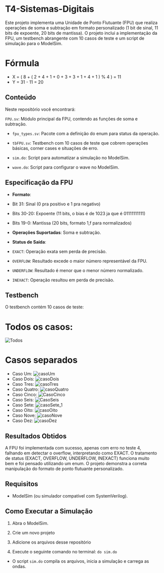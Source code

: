 # T4-Sistemas-Digitais
Este projeto implementa uma Unidade de Ponto Flutuante (FPU) que realiza operações de soma e subtração em formato personalizado (1 bit de sinal, 11 bits de expoente, 20 bits de mantissa). O projeto inclui a implementação da FPU, um testbench abrangente com 10 casos de teste e um script de simulação para o ModelSim.

# Fórmula 
- X = ( 8 + ( 2 + 4 + 1 + 0 + 3 + 3 + 1 + 4 + 1 ) % 4 ) = 11
- Y = 31 - 11 = 20

## Conteúdo
Neste repositório você encontrará:

 `FPU.sv`: Módulo principal da FPU, contendo as funções de soma e subtração.

- `fpu_types.sv`: Pacote com a definição do enum para status da operação.

- `tbFPU.sv`: Testbench com 10 casos de teste que cobrem operações básicas, corner cases e situações de erro.

- `sim.do`: Script para automatizar a simulação no ModelSim.

- `wave.do`: Script para configurar o wave no ModelSim.

## Especificação da FPU

- **Formato**:

- Bit 31: Sinal (0 pra positivo e 1 pra negativo)

- Bits 30-20: Expoente (11 bits, o bias é de 1023 ja que é 01111111111)

- Bits 19-0: Mantissa (20 bits, formato 1,f para normalizados)

- **Operações Suportadas**: Soma e subtração.

- **Status de Saída**:

- `EXACT`: Operação exata sem perda de precisão.

- `OVERFLOW`: Resultado excede o maior número representável da FPU.

- `UNDERFLOW`: Resultado é menor que o menor número normalizado.

- `INEXACT`: Operação resultou em perda de precisão.

## Testbench

O testbench contém 10 casos de teste:

# Todos os casos:
![Todos](https://github.com/user-attachments/assets/f12436ee-341c-4d9a-95d0-412752b8ffb3)

# Casos separados

- Caso Um:
![casoUm](https://github.com/user-attachments/assets/a8cadcc2-af28-4152-bae4-7ba1290f3343)
- Caso Dois:
![casoDois](https://github.com/user-attachments/assets/1f17682a-e659-49ec-8e42-29bba5242108)
- Caso Tres:
![casoTres](https://github.com/user-attachments/assets/341b1048-a29e-4498-a38a-135bba6e1e4e)
- Caso Quatro:
![casoQuatro](https://github.com/user-attachments/assets/1787744d-be3e-49c4-8235-2d662f1f5391)
- Caso Cinco:
![CasoCinco](https://github.com/user-attachments/assets/72e35d80-a699-4484-a489-89f79846ed90)
- Caso Seis:
![CasoSeis](https://github.com/user-attachments/assets/1457bc01-c43e-485c-b094-e658cd6b971a)
- Caso Sete:
![casoSete_1](https://github.com/user-attachments/assets/8b658132-9be2-4e8c-bbc2-a6b878d43d25)
- Caso Oito:
![casoOito](https://github.com/user-attachments/assets/2ff568fe-aa95-463d-a465-c1727b5597a3)
- Caso Nove:
![casoNove](https://github.com/user-attachments/assets/dd68e6b6-af7d-4360-b1f4-60a129b07465)
- Caso Dez:
![casoDez](https://github.com/user-attachments/assets/9a5afef9-d1f2-4cab-a88b-6acc18f857cd)

## Resultados Obtidos
A FPU foi implementada com sucesso, apenas com erro no teste 4, falhando em detectar o overflow, interpretando como EXACT. O tratamento de status (EXACT, OVERFLOW, UNDERFLOW, INEXACT) funciona muito bem e foi pensado utilizando um enum. O projeto demonstra a correta manipulação do formato de ponto flutuante personalizado.

## Requisitos
- ModelSim (ou simulador compatível com SystemVerilog).

## Como Executar a Simulação
1. Abra o ModelSim.

2. Crie um novo projeto

3. Adicione os arquivos desse repositório

4. Execute o seguinte comando no terminal: `do sim.do`

- O script `sim.do` compila os arquivos, inicia a simulação e carrega as ondas.

